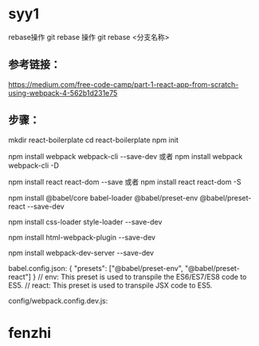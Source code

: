 # syy1
rebase操作
git rebase 操作
git rebase <分支名称>

## 参考链接：
https://medium.com/free-code-camp/part-1-react-app-from-scratch-using-webpack-4-562b1d231e75

## 步骤：
mkdir react-boilerplate
cd react-boilerplate
npm init

npm install webpack webpack-cli --save-dev
或者
npm install webpack webpack-cli -D


npm install react react-dom --save
或者
npm install react react-dom -S

npm install @babel/core babel-loader @babel/preset-env @babel/preset-react --save-dev

npm install css-loader style-loader --save-dev

npm install html-webpack-plugin --save-dev

npm install webpack-dev-server --save-dev


babel.config.json:
{
  "presets": ["@babel/preset-env", "@babel/preset-react"]
}
// env: This preset is used to transpile the ES6/ES7/ES8 code to ES5.
// react: This preset is used to transpile JSX code to ES5.



config/webpack.config.dev.js:

# fenzhi

